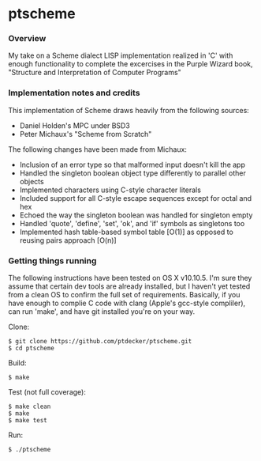 ptscheme
========

### Overview

My take on a Scheme dialect LISP implementation realized in 'C' with enough functionality to
complete the excercises in the Purple Wizard book, "Structure and Interpretation
of Computer Programs"

### Implementation notes and credits

This implementation of Scheme draws heavily from the following sources:

* Daniel Holden's MPC under BSD3
* Peter Michaux's "Scheme from Scratch"

The following changes have been made from Michaux:

* Inclusion of an error type so that malformed input doesn't kill the app
* Handled the singleton boolean object type differently to parallel other objects
* Implemented characters using C-style character literals
* Included support for all C-style escape sequences except for octal and hex
* Echoed the way the singleton boolean was handled for singleton empty
* Handled 'quote', 'define', 'set', 'ok', and 'if' symbols as singletons too
* Implemented hash table-based symbol table [O(1)] as opposed to reusing pairs approach [O(n)]

### Getting things running

The following instructions have been tested on OS X v10.10.5.  I'm sure they assume that certain
dev tools are already installed, but I haven't yet tested from a clean OS to confirm the full
set of requirements.  Basically, if you have enough to complie C code with clang (Apple's gcc-style compliler),
can run 'make', and have git installed you're on your way.

Clone:

    $ git clone https://github.com/ptdecker/ptscheme.git
    $ cd ptscheme

Build:

    $ make

Test (not full coverage):

    $ make clean
    $ make
    $ make test

Run:

    $ ./ptscheme

